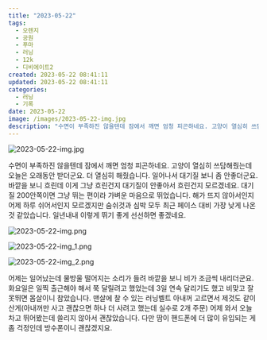 ```yaml
---
title: "2023-05-22"
tags:
  - 오렌지
  - 공원
  - 푸마
  - 러닝
  - 12k
  - 디비에이트2
created: 2023-05-22 08:41:11
updated: 2023-05-22 08:41:11
categories:
  - 러닝
  - 기록
date: 2023-05-22
image: /images/2023-05-22-img.jpg
description: "수면이 부족하진 않을텐데 잠에서 깨면 엄청 피곤하네요. 고양이 열심히 쓰담해줬는데 오늘은 오래동안 받더군요. 더 열심히 해줬습니다. 일어나서 대기질 보니 좀 안좋더군요. 바깥을 보니 흐린데 이게 그냥 흐린건지 대기질이 안좋아서 흐린건지 모르겠네요. 대기질 200안쪽이면 그냥 뛰는 편이라"
---
```


![2023-05-22-img.jpg](/images/2023-05-22-img.jpg)
 
 

수면이 부족하진 않을텐데 잠에서 깨면 엄청 피곤하네요. 고양이 열심히 쓰담해줬는데 오늘은 오래동안 받더군요. 더 열심히 해줬습니다. 
일어나서 대기질 보니 좀 안좋더군요. 바깥을 보니 흐린데 이게 그냥 흐린건지 대기질이 안좋아서 흐린건지 모르겠네요. 대기질 200안쪽이면 그냥 뛰는 편이라 가벼운 마음으로 뛰었습니다.
해가 뜨지 않아서인지 어제 하루 쉬어서인지 모르겠지만 숨쉬것과 심박 모두 최근 페이스 대비 가장 낮게 나온 것 같았습니다. 일년내내 이렇게 뛰기 좋게 선선하면 좋겠네요.

 
 ![2023-05-22-img.png](/images/2023-05-22-img.png)
 
 

 
 ![2023-05-22-img_1.png](/images/2023-05-22-img_1.png)
 
 

 
 ![2023-05-22-img_2.png](/images/2023-05-22-img_2.png)
 
 

어제는 일어났는데 물방울 떨어지는 소리가 들려 바깥을 보니 비가 조금씩 내리더군요. 화요일은 일찍 출근해야 해서 쭉 달릴려고 했었는데 3일 연속 달리기도 했고 비맞고 잘못뛰면 몸살이니 참았습니다.
맨살에 찰 수 있는 러닝벨트 아내꺼 고르면서 제것도 같이 산게(아내꺼만 사고 괜찮으면 하나 더 사려고 했는데 실수로 2개 주문) 어제 와서 오늘 차고 뛰어봤는데 쓸리지 않아서 괜찮았습니다. 다만 땀이 핸드폰에 더 많이 유입되는 게 좀 걱정인데 방수폰이니 괜찮겠지요.

